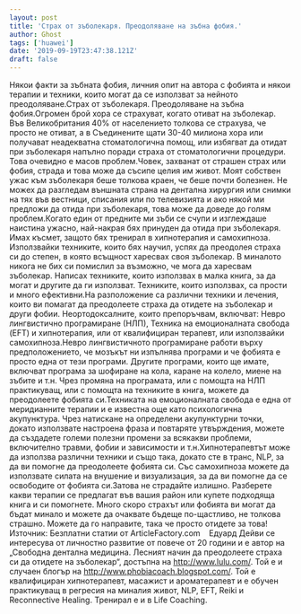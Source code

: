 ```yaml
---
layout: post
title: 'Страх от зъболекаря. Преодоляване на зъбна фобия.'
author: Ghost
tags: ['huawei']
date: '2019-09-19T23:47:38.121Z'
draft: false
---
```


Някои факти за зъбната фобия, личния опит на автора с фобията и някои терапии и техники, които могат да се използват за нейното преодоляване.Страх от зъболекаря. Преодоляване на зъбна фобия.Огромен брой хора се страхуват, когато отиват на зъболекар. Във Великобритания 40% от населението толкова се страхува, че просто не отиват, а в Съединените щати 30-40 милиона хора или получават неадекватна стоматологична помощ, или избягват да отидат при зъболекаря напълно поради страха от стоматологични процедури. Това очевидно е масов проблем.Човек, захванат от страшен страх или фобия, страда и това може да съсипе целия им живот. Моят собствен ужас към зъболекаря беше толкова краен, че беше почти болезнен. Не можех да разгледам външната страна на дентална хирургия или снимки на тях във вестници, списания или по телевизията и ако някой ми предложи да отида при зъболекаря, това може да доведе до голям проблем.Когато един от предните ми зъби се счупи и изглеждаше наистина ужасно, най-накрая бях принуден да отида при зъболекаря. Имах късмет, защото бях тренирал в хипнотерапия и самохипноза. Използвайки техниките, които бях научил, успях да преодолея страха си до степен, в която всъщност харесвах своя зъболекар. В миналото никога не бих си помислил за възможно, че мога да харесвам зъболекар. Написах техниките, които използвах в малка книга, за да могат и другите да ги използват. Техниките, които използвах, са прости и много ефективни.На разположение са различни техники и лечения, които ви помагат да преодолеете страха да отидете на зъболекар и други фобии. Неортодоксалните, които препоръчвам, включват: Невро лингвистично програмиране (НЛП), Техника на емоционалната свобода (EFT) и хипнотерапия, или от квалифициран терапевт, или използвайки самохипноза.Невро лингвистичното програмиране работи върху предположението, че мозъкът ни изпълнява програми и че фобията е просто една от тези програми. Другите програми, които ще имате, включват програма за шофиране на кола, каране на колело, миене на зъбите и т.н. Чрез промяна на програмата, или с помощта на НЛП практикуващ, или с помощта на техниките в книга, можете да преодолеете фобията си.Техниката на емоционалната свобода е една от меридианните терапии и е известна още като психологична акупунктура. Чрез натискане на определени акупунктурни точки, докато използвате настроена фраза и повтаряте утвърждения, можете да създадете големи полезни промени за всякакви проблеми, включително травми, фобии и зависимости и т.н.Хипнотерапевтът може да използва различни техники и също така, докато сте в транс, NLP, за да ви помогне да преодолеете фобията си. Със самохипноза можете да използвате силата на внушение и визуализация, за да ви помогне да се освободите от фобията си.Затова не страдайте излишно. Разберете какви терапии се предлагат във вашия район или купете подходяща книга и си помогнете. Много скоро страхът или фобията ви могат да бъдат минало и можете да очаквате бъдеще по-щастливо, не толкова страшно. Можете да го направите, така че просто отидете за това!Източник: Безплатни статии от ArticleFactory.com    Едуард Дейви се интересува от личностно развитие от повече от 20 години и е автор на „Свободна дентална медицина. Лесният начин да преодолеете страха си да отидете на зъболекар“, достъпна на http://www.lulu.com/. Той е и случаен блогър на http://www.phobiacoach.blogspot.com/. Той е квалифициран хипнотерапевт, масажист и ароматерапевт и е обучен практикуващ в регресия на миналия живот, NLP, EFT, Reiki и Reconnective Healing. Тренирал е и в Life Coaching.
